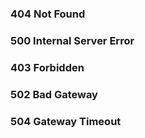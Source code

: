 ### 404 Not Found

### 500 Internal Server Error

### 403 Forbidden

### 502 Bad Gateway

### 504 Gateway Timeout
